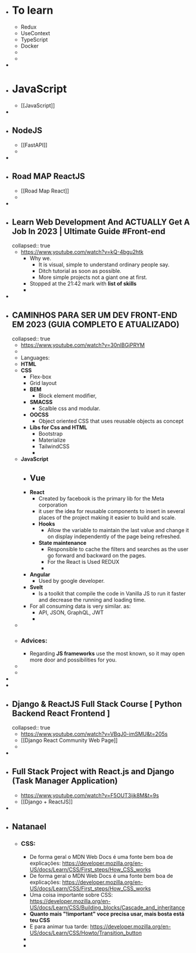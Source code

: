 - # To learn
	- Redux
	- UseContext
	- TypeScript
	- Docker
	-
	-
-
- # JavaScript
	- [[JavaScript]]
-
- ## NodeJS
	- [[FastAPI]]
	-
-
- ## **Road MAP ReactJS**
	- [[Road Map React]]
	-
-
- ## Learn Web Development And ACTUALLY Get A Job In 2023 | Ultimate Guide #Front-end
  collapsed:: true
	- https://www.youtube.com/watch?v=kQ-4bgu2htk
		- Why we.
			- It is visual, simple to understand ordinary people say.
			- Ditch tutorial as soon as possible.
			- More simple projects not a giant one at first.
		- Stopped at the 21:42 mark with **list of skills**
		-
-
- ## CAMINHOS PARA SER UM DEV FRONT-END EM 2023 (GUIA COMPLETO E ATUALIZADO)
  collapsed:: true
	- https://www.youtube.com/watch?v=30nlBGjPRYM
	-
	- Languages:
	- **HTML**
	- **CSS**
		- Flex-box
		- Grid layout
		- **BEM**
			- Block element modifier,
		- **SMACSS**
			- Scalble css and modular.
		- **OOCSS**
			- Object oriented CSS that uses reusable objects as concept
		- **Libs for Css and HTML**
			- Bootstrap
			- Materialize
			- TailwindCSS
			-
	- **JavaScript**
		- **Vue**
			-
		- **React**
			- Created by facebook is the primary lib for the Meta corporation
			- it user the idea for reusable components to insert in several places of the project making it easier to build and scale.
			- **Hooks**
				- Allow the variable to maintain the last value and change it on display independently of the page being refreshed.
			- **State maintenance**
				- Responsible to cache the filters and searches as the user go forward and backward on the pages.
				- For the React is Used REDUX
				-
		- **Angular**
			- Used by google developer.
		- **Svelt**
			- Is a toolkit that compile the code in Vanilla JS to run it faster and decrease the running and loading time.
		- For all consuming data is very similar. as:
			- API, JSON, GraphQL, JWT
			-
	-
	- ### **Advices:**
		- Regarding **JS frameworks** use the most known, so it may open more door and possibilities for you.
	-
	-
-
-
- ## Django & ReactJS Full Stack Course [ Python Backend React Frontend ]
  collapsed:: true
	- https://www.youtube.com/watch?v=VBqJ0-imSMU&t=205s
	- [[Django React Community Web Page]]
	-
-
- ## Full Stack Project with React.js and Django (Task Manager Application)
	- https://www.youtube.com/watch?v=F5OUT3ijk8M&t=9s
	- [[Django + ReactJS]]
-
- ## Natanael
	- ### CSS:
		- De forma geral o MDN Web Docs é uma fonte bem boa de explicações: https://developer.mozilla.org/en-US/docs/Learn/CSS/First_steps/How_CSS_works
		- De forma geral o MDN Web Docs é uma fonte bem boa de explicações: https://developer.mozilla.org/en-US/docs/Learn/CSS/First_steps/How_CSS_works
		- Uma coisa importante sobre CSS: https://developer.mozilla.org/en-US/docs/Learn/CSS/Building_blocks/Cascade_and_inheritance
		- **Quanto mais "!important" voce precisa usar, mais bosta está teu CSS**
		- E para animar tua tarde: https://developer.mozilla.org/en-US/docs/Learn/CSS/Howto/Transition_button
		-
		-